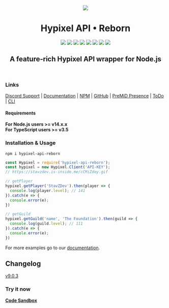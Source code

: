 
<div align="center">
<img src="https://i.imgur.com/cDFoQZU.png?1">
<h1>Hypixel API • Reborn</h1>
<a href="https://discord.gg/NSEBNMM"><img src="https://discordapp.com/api/guilds/660416184252104705/embed.png"></a>
<a href="https://travis-ci.org/StavZ/hypixel-api-reborn"><img src="https://flat.badgen.net/travis/hypixel-api-reborn/hypixel-api-reborn"></a>
<a href="https://app.codacy.com/gh/Hypixel-API-Reborn/hypixel-api-reborn?utm_source=github.com&utm_medium=referral&utm_content=Hypixel-API-Reborn/hypixel-api-reborn&utm_campaign=Badge_Grade"><img src="https://flat.badgen.net/codacy/grade/71cd7e95499b496cb2dd11c29b9def33/master"></a>
<img src="https://flat.badgen.net/npm/v/hypixel-api-reborn">
<img src="https://flat.badgen.net/npm/node/hypixel-api-reborn">
<img src="https://flat.badgen.net/npm/license/hypixel-api-reborn">
<a href="https://github.com/Hypixel-API-Reborn/hypixel-api-reborn"><img src="https://flat.badgen.net/github/stars/hypixel-api-reborn/hypixel-api-reborn"></a>
<a href="https://www.npmjs.com/package/hypixel-api-reborn"><img src="https://nodei.co/npm/hypixel-api-reborn.png?compact=true"></a>
<h2>A feature-rich Hypixel API wrapper for Node.js</h2>
<br>
</div>

### Links
[Discord Support](https://discord.gg/NSEBNMM) | [Documentation](https://hypixel.stavzdev.me) | [NPM](https://www.npmjs.com/package/hypixel-api-reborn) | [GitHub](https://github.com/Hypixel-API-Reborn/hypixel-api-reborn) | [PreMiD Presence](https://premid.app/store/presences/Hypixel%20API%20Reborn) | [ToDo](https://github.com/Hypixel-API-Reborn/hypixel-api-reborn/projects/1) | [CLI](https://github.com/Hypixel-API-Reborn/cli)

#### Requirements

**For Node.js users >= v14.x.x** <br>
**For TypeScript users  >= v3.5**

### Installation & Usage
```shell
npm i hypixel-api-reborn
```
```js
const Hypixel = require('hypixel-api-reborn');
const hypixel = new Hypixel.Client('API-KEY');
// https://stavzdev.is-inside.me/cCMiZdoy.gif

// getPlayer
hypixel.getPlayer('StavZDev').then(player => {
  console.log(player.level); // 141
}).catch(e => {
  console.error(e);
})

// getGuild
hypixel.getGuild('name', 'The Foundation').then(guild => {
  console.log(guild.level); // 111
}).catch(e => {
  console.error(e);
})
```
For more examples go to our [documentation](https://hypixel.stavzdev.me/).
## Changelog
[v9.0.3](https://github.com/Hypixel-API-Reborn/hypixel-api-reborn/releases/tag/9.0.3)

### Try it now
**[Code Sandbox](https://codesandbox.io/s/clever-babbage-xqmfw?file=/src/index.js)**
